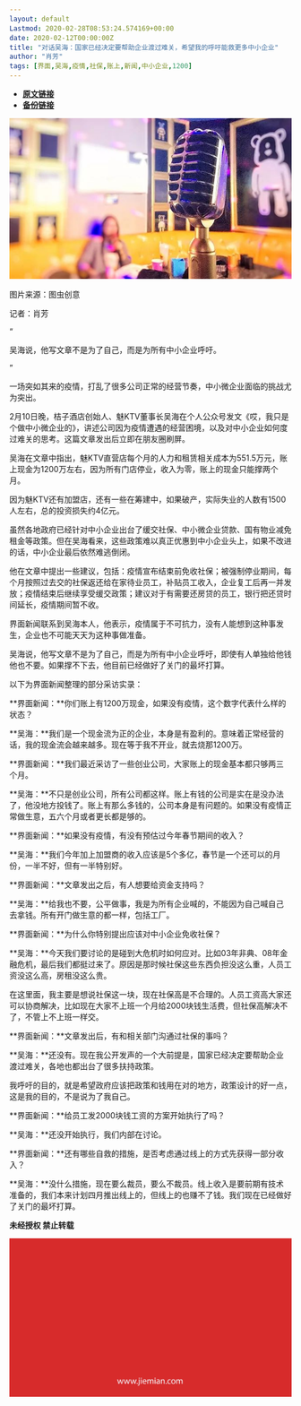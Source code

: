 ```yaml
---
layout: default
Lastmod: 2020-02-28T08:53:24.574169+00:00
date: 2020-02-12T00:00:00Z
title: "对话吴海：国家已经决定要帮助企业渡过难关，希望我的呼吁能救更多中小企业"
author: "肖芳"
tags: [界面,吴海,疫情,社保,账上,新闻,中小企业,1200]
---
```


* [**原文链接**](http://mp.weixin.qq.com/s?__biz=MjM5NTE0ODc2Nw==&mid=2650463117&idx=4&sn=9926559b0ee5ff565824a8392a996c9e&chksm=bef29d3d8985142b221002a90fd3d755a03c668bddeb3e4b33040891c97e79f9287fd387fdef#rd)
* [**备份链接**](http://archive.today/65oRI)


![](/images/post/fa666ea5c33d09014dd7a84842c40a5e.jpg)

图片来源：图虫创意

记者：肖芳

“

  

吴海说，他写文章不是为了自己，而是为所有中小企业呼吁。

  

”

一场突如其来的疫情，打乱了很多公司正常的经营节奏，中小微企业面临的挑战尤为突出。  

2月10日晚，桔子酒店创始人、魅KTV董事长吴海在个人公众号发文《哎，我只是个做中小微企业的》，讲述公司因为疫情遭遇的经营困境，以及对中小企业如何度过难关的思考。这篇文章发出后立即在朋友圈刷屏。

吴海在文章中指出，魅KTV直营店每个月的人力和租赁相关成本为551.5万元，账上现金为1200万左右，因为所有门店停业，收入为零，账上的现金只能撑两个月。

因为魅KTV还有加盟店，还有一些在筹建中，如果破产，实际失业的人数有1500人左右，总的投资损失约4亿元。

虽然各地政府已经针对中小企业出台了缓交社保、中小微企业贷款、国有物业减免租金等政策。但在吴海看来，这些政策难以真正优惠到中小企业头上，如果不改进的话，中小企业最后依然难逃倒闭。

他在文章中提出一些建议，包括：疫情宣布结束前免收社保；被强制停业期间，每个月按照过去交的社保返还给在家待业员工，补贴员工收入，企业复工后再一并发放；疫情结束后继续享受缓交政策；建议对于有需要还房贷的员工，银行把还贷时间延长，疫情期间暂不收。

界面新闻联系到吴海本人，他表示，疫情属于不可抗力，没有人能想到这种事发生，企业也不可能天天为这种事做准备。

吴海说，他写文章不是为了自己，而是为所有中小企业呼吁，即使有人单独给他钱他也不要。如果撑不下去，他目前已经做好了关门的最坏打算。

以下为界面新闻整理的部分采访实录：

**界面新闻：**你们账上有1200万现金，如果没有疫情，这个数字代表什么样的状态？

**吴海：**我们是一个现金流为正的企业，本身是有盈利的。意味着正常经营的话，我的现金流会越来越多。现在等于我不开业，就去烧那1200万。

**界面新闻：**我们最近采访了一些创业公司，大家账上的现金基本都只够两三个月。

**吴海：**不只是创业公司，所有公司都这样。账上有钱的公司是实在是没办法了，他没地方投钱了。账上有那么多钱的，公司本身是有问题的。如果没有疫情正常做生意，五六个月或者更长都是够的。

**界面新闻：**如果没有疫情，有没有预估过今年春节期间的收入？

**吴海：**我们今年加上加盟商的收入应该是5个多亿，春节是一个还可以的月份，一半不好，但有一半特别好。

**界面新闻：**文章发出之后，有人想要给资金支持吗？

**吴海：**给我也不要，公平做事，我是为所有企业喊的，不能因为自己喊自己去拿钱。所有开门做生意的都一样，包括工厂。

**界面新闻：**为什么你特别提出应该对中小企业免收社保？

**吴海：**今天我们要讨论的是碰到大危机时如何应对。比如03年非典、08年金融危机，最后我们都挺过来了。原因是那时候社保这些东西负担没这么重，人员工资没这么高，房租没这么贵。

在这里面，我主要是想说社保这一块，现在社保高是不合理的。人员工资高大家还可以协商解决，比如现在大家不上班一个月给2000块钱生活费，但社保高解决不了，不管上不上班一样交。

**界面新闻：**文章发出后，有和相关部门沟通过社保的事吗？

**吴海：**还没有。现在我公开发声的一个大前提是，国家已经决定要帮助企业渡过难关，各地也都出台了很多扶持政策。

我呼吁的目的，就是希望政府应该把政策和钱用在对的地方，政策设计的好一点，这是我的目的，不是说为了我自己。

**界面新闻：**给员工发2000块钱工资的方案开始执行了吗？

**吴海：**还没开始执行，我们内部在讨论。

**界面新闻：**还有哪些自救的措施，是否考虑通过线上的方式先获得一部分收入？

**吴海：**没什么措施，现在要么裁员，要么不裁员。线上收入是要前期有技术准备的，我们本来计划四月推出线上的，但线上的也赚不了钱。我们现在已经做好了关门的最坏打算。

  

**未经授权 禁止转载**

  

  

![](/images/post/3ef9527fd7edfb43b0c70486c7a956af.jpg)

